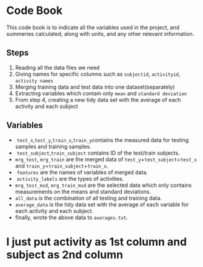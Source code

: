 Code Book
===========================================================
This code book is to indicate all the variables used in the project, and summeries calculated, along with 
units, and any other relevant information.

Steps
-----------------------------------------------------------
1.  Reading all the data files we need
2.  Giving names for specific columns such as `subjectid`, `activityid`, `activity names`
3.  Merging training data and test data into one dataset(separately)
4.  Extracting variables which contain only `mean` and `standard deviation`
5.  From step 4, creating a new tidy data set with the average of each activity and each subject

Variables
------------------------------------------------------------
*  `test_x`,`test_y`,`train_x`,`train_y`contains the measured data for testing samples and training samples.  
*  `test_subject`,`train_subject` contains ID of the test/train subjects.  
*  `mrg_test`, `mrg_train` are the merged data of `test_y`+`test_subject`+`test_x` and 
`train_y`+`train_subject`+`train_x`.  
*  `features` are the names of variables of merged data.  
*  `activity_labels` are the types of activities.  
*  `mrg_test_msd`, `mrg_train_msd` are the selected data which only contains measurements
on the means and standard deviations.  
*  `all_data` is the combination of all testing and training data.  
*  `average_data` is the tidy data set with the average of each variable for each activity and each subject.  
*  finally, wrote the above data to `averages.txt`.  
#  I just put activity as 1st column and subject as 2nd column

